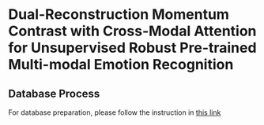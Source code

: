 # Dual-Reconstruction Momentum Contrast with Cross-Modal Attention for Unsupervised Robust Pre-trained Multi-modal Emotion Recognition

## Database Process

For database preparation, please follow the instruction in [this link](https://your-dataset-link.com)
